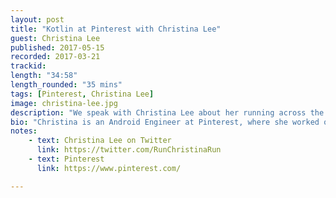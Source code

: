 ```yaml
---
layout: post
title: "Kotlin at Pinterest with Christina Lee"
guest: Christina Lee
published: 2017-05-15
recorded: 2017-03-21
trackid: 
length: "34:58"
length_rounded: "35 mins"
tags: [Pinterest, Christina Lee]
image: christina-lee.jpg
description: "We speak with Christina Lee about her running across the country, the adoption of Kotlin at Pinterest, her perspectives on Kotlin and finally her love for peanut butter and jelly."
bio: "Christina is an Android Engineer at Pinterest, where she worked on building out the first version of the video player before switching to a rapid prototyping role for strategic projects. She’s passionate about bringing Kotlin to Android devs everywhere, and can usually be found talking to devs about null safety and the power of FRP"
notes: 
    - text: Christina Lee on Twitter
      link: https://twitter.com/RunChristinaRun
    - text: Pinterest
      link: https://www.pinterest.com/

---
```


